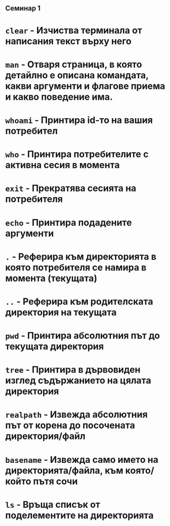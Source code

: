 ## Семинар 1

# `clear` - Изчиства терминала от написания текст върху него 

# `man` <argument> - Отваря страница, в която детайлно е описана командата, какви аргументи и флагове приема и какво поведение има.

# `whoami` - Принтира id-то на вашия потребител

# `who` - Принтира потребителите с активна сесия в момента

# `exit` - Прекратява сесията на потребителя

# `echo` <argument> - Принтира подадените аргументи

# `.` - Реферира към директорията в която потребителя се намира в момента (текущата)

# `..` - Реферира към родителската директория на текущата

# `pwd` - Принтира абсолютния път до текущата директория

# `tree` - Принтира в дървовиден изглед съдържанието на цялата директория

# `realpath` - Извежда абсолютния път от корена до посочената директория/файл

# `basename` - Извежда само името на директорията/файла, към която/който пътя сочи

# `ls` - Връща списък от поделементите на директорията
